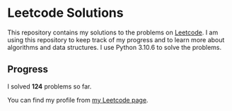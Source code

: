 # Leetcode Solutions

This repository contains my solutions to the problems on [Leetcode](https://leetcode.com/problemset/all/). I am using this repository to keep track of my progress and to learn more about algorithms and data structures. I use Python 3.10.6 to solve the problems.

## Progress

I solved **124** problems so far.

You can find my profile from [my Leetcode page](https://leetcode.com/taner_celikkiran/).
